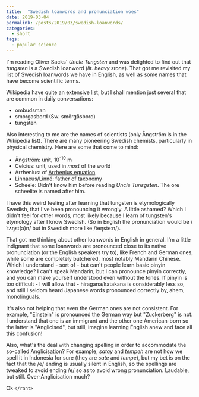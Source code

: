 ```yaml
---
title:  "Swedish loanwords and pronunciation woes"
date: 2019-03-04
permalink: /posts/2019/03/swedish-loanwords/
categories:
  - short
tags:
  - popular science
---
```


I'm reading Oliver Sacks' _Uncle Tungsten_ and was delighted to find out that _tungsten_ is a Swedish loanword (_lit. heavy stone_). That got me revisited my list of Swedish loanwords we have in English, as well as some names that have become scientific terms.

Wikipedia have quite an extensive [list](https://en.wikipedia.org/wiki/List_of_English_words_of_Swedish_origin), but I shall mention just several that are common in daily conversations:
- ombudsman
- smorgasbord (Sw. smörgåsbord)
- tungsten

Also interesting to me are the names of scientists (only Ångström is in the Wikipedia list). There are many pioneering Swedish chemists, particularly in physical chemistry. Here are some that come to mind:
- Ångström: unit, 10<sup>-10</sup> m
- Celcius: unit, used in _most_ of the world
- Arrhenius: of [Arrhenius equation](https://en.wikipedia.org/wiki/Arrhenius_equation)
- Linnaeus/Linné: father of taxonomy
- Scheele: Didn't know him before reading _Uncle Tunsgsten_. The ore scheelite is named after him.

I have this weird feeling after learning that tungsten is etymologically Swedish, that I've been pronouncing it wrongly. A little ashamed? Which I didn't feel for other words, most likely because I learn of tungsten's etymology after I know Swedish. (So in English the pronunciation would be /ˈtʌŋst(ə)n/ but in Swedish more like /tɵŋsteːn/).

That got me thinking about other loanwords in English in general. I'm a little indignant that some loanwords are pronounced close to its native pronunciation (or the English speakers try to), like French and German ones, while some are completely butchered, most notably Mandarin Chinese. Which I understand - sort of - but can't people learn basic pinyin knowledge? I can't speak Mandarin, but I can pronounce pinyin correctly, and you can make yourself understood even without the tones. If pinyin is too difficult - I will allow that - hiragana/katakana is considerably less so, and still I seldom heard Japanese words pronounced correctly by, ahem, monolinguals.

It's also not helping that even the German ones are not consistent. For example, "Einstein" is pronounced the German way but "Zuckerberg" is not. I understand that one is an immigrant and the other one American-born so the latter is "Anglicised", but still, imagine learning English anew and face all this confusion!

Also, what's the deal with changing spelling in order to accommodate the so-called Anglicisation? For example, _satay_ and _tempeh_ are not how we spell it in Indonesia for sure (they are _sate_ and _tempe_), but my bet is on the fact that the /e/ ending is usually silent in English, so the spellings are tweaked to avoid ending /e/ so as to avoid wrong pronunciation. Laudable, but still. Over-Anglicisation much?

Ok `</rant>`
